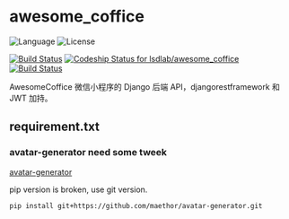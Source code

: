 # awesome_coffice
![Language](https://img.shields.io/badge/language-Python-blue.svg?style=flat-square) ![License](https://img.shields.io/badge/license-MIT-blue.svg?style=flat-square)


[![Build Status](https://travis-ci.org/lsdlab/awesome_coffice.svg?branch=master)](https://travis-ci.org/lsdlab/awesome_coffice)
[ ![Codeship Status for lsdlab/awesome_coffice](https://app.codeship.com/projects/9d43ddf0-0cb7-0135-c90d-7e832b94bec5/status?branch=master)](https://app.codeship.com/projects/215404)
[![Build Status](https://semaphoreci.com/api/v1/lsdlab/awesome_coffice/branches/master/badge.svg)](https://semaphoreci.com/lsdlab/awesome_coffice)

AwesomeCoffice 微信小程序的 Django 后端 API，djangorestframework 和 JWT 加持。

## requirement.txt

### avatar-generator need some tweek

[avatar-generator](https://github.com/maethor/avatar-generator)

pip version is broken, use git version.

```shell
pip install git+https://github.com/maethor/avatar-generator.git
```

